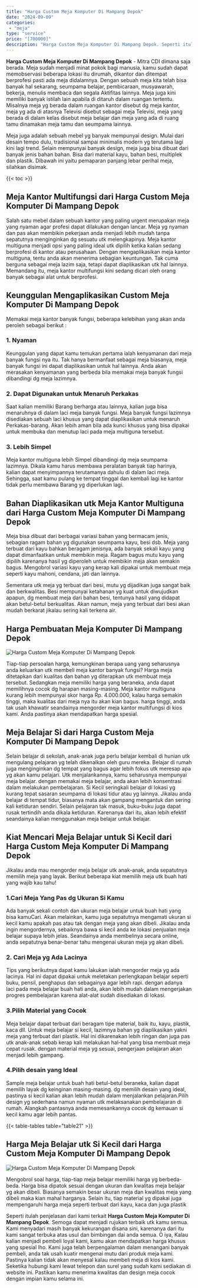 ```yaml
---
title: "Harga Custom Meja Komputer Di Mampang Depok"
date: "2024-09-09"
categories:
 - "meja"
type: "service"
price: "[700000]"
description: "Harga Custom Meja Komputer Di Mampang Depok. Seperti itulah penjelasan dari kami terkait **Harga Custom Meja Komputer Di Mampang Depok**. Semoga dapat menjad..."
---
```


**Harga Custom Meja Komputer Di Mampang Depok** - Mitra CDI dimana saja berada. Meja sudah menjadi minat pokok bagi manusia, kamu sudah dapat memobservasi beberapa lokasi itu dirumah, dikantor dan ditempat berprofesi pasti ada meja didalamnya. Dengan sebuah meja kita telah bisa banyak hal sekarang, seumpama belajar, pembicaraan, musyawarah, bekerja, menulis membaca dan segala Aktifitas lainnya. Meja juga kini memiliki banyak istilah lain apabila di ditaruh dalam ruangan tertentu. Misalnya meja yg berada dalam ruangan kantor disebut dg meja kantor, meja yg ada di atasnya Televisi disebut sebagai meja Televisi, meja yang berada di dalam kelas disebut meja belajar dan meja yang ada di ruang tamu dinamakan meja tamu dan seumpama lainnya.

Meja juga adalah sebuah mebel yg banyak mempunyai design. Mulai dari desain tempo dulu, tradisional sampai minimalis modern yg terutama lagi kini lagi trend. Selain mempunyai banyak design, meja juga bisa dibuat dari banyak jenis bahan bahan. Bisa dari material kayu, bahan besi, multiplek dan plastik. Dibawah ini yaitu pemaparan panjang lebar perihal meja, silahkan disimak.

{{< toc >}}

## Meja Kantor Multifungsi dari Harga Custom Meja Komputer Di Mampang Depok

Salah satu mebel dalam sebuah kantor yang paling urgent merupakan meja yang nyaman agar profesi dapat dilakukan dengan lancar. Meja yg nyaman dan pas akan membikin pekerjaan anda menjadi lebih mudah tanpa sepatutnya menginginkan dg sesuatu utk melengkapinya. Meja kantor multiguna menjadi opsi yang paling ideal utk dipilih ketika kalian sedang berprofesi di kantor atau perusahaan. Dengan mengaplikasikan meja kantor multiguna, tentu anda akan menerima sebagian keuntungan. Tak cuma berguna sebagai meja lazim saja, tetapi dapat diaplikasikan utk hal lainnya. Memandang itu, meja kantor multifungsi kini sedang dicari oleh orang banyak sebagai alat untuk berprofesi.

## Keunggulan Mengaplikasikan Custom Meja Komputer Di Mampang Depok

Memakai meja kantor banyak fungsi, beberapa kelebihan yang akan anda peroleh sebagai berikut :

### 1\. Nyaman

Keunggulan yang dapat kamu temukan pertama ialah kenyamanan dari meja banyak fungsi nya itu. Tak hanya bermanfaat sebagai meja biasanya, meja banyak fungsi ini dapat diaplikasikan untuk hal lainnya. Anda akan merasakan kenyamanan yang berbeda bila memakai meja banyak fungsi dibandingi dg meja lazimnya.

### 2\. Dapat Digunakan untuk Menaruh Perkakas

Saat kalian memiliki Barang berharga atau lainnya, kalian juga bisa menaruhnya di dalam laci meja banyak fungsi. Meja banyak fungsi lazimnya disediakan sebuah laci khusus yang dapat diaplikasikan untuk menaruh Perkakas-barang. Akan lebih aman bila ada kunci khusus yang bisa dipakai untuk membuka dan menutup laci pada meja multiguna tersebut.

### 3\. Lebih Simpel

Meja kantor multiguna lebih Simpel dibandingi dg meja seumpama lazimnya. Dikala kamu harus membawa peralatan banyak tiap harinya, kalian dapat menyimpannya terutamanya dahulu di dalam laci meja. Sehingga, saat kamu pulang ke tempat tinggal dan kembali lagi ke kantor tidak perlu membawa Barang yg diperlukan lagi.

## Bahan Diaplikasikan utk Meja Kantor Multiguna dari Harga Custom Meja Komputer Di Mampang Depok

Meja bisa dibuat dari berbagai variasi bahan yang bermacam jenis, sebagian ragam bahan yg digunakan seumpama kayu, besi dsb. Meja yang terbuat dari kayu bahkan beragam jenisnya, ada banyak sekali kayu yang dapat dimanfaatkan untuk membikin meja. Ragam bagus mutu kayu yang dipilih karenanya hasil yg diperoleh untuk membikin meja akan semakin bagus. Mengobrol variasi kayu yang kerap kali dipakai untuk membuat meja seperti kayu mahoni, cendana, jati dan lainnya.

Sementara utk meja yg terbuat dari besi, mutu yg dijadikan juga sangat baik dan berkwalitas. Besi mempunyai ketahanan yg kuat untuk diwujudkan apapun, dg membuat meja dari bahan besi, tentunya hasil yang didapat akan betul-betul berkualitas. Akan namun, meja yang terbuat dari besi akan mudah berkarat jikalau sering kali terkena air.

## Harga Pembuatan Meja Komputer Di Mampang Depok

![Harga Custom Meja Komputer Di Mampang Depok](/images/meja/meja-dewasa-025.jpg)

Tiap-tiap persoalan harga, kemungkinan berapa uang yang seharusnya anda keluarkan utk membeli meja kantor banyak fungsi? Harga meja ditetapkan dari kualitas dan bahan yg diterapkan utk membuat meja tersebut. Sedangkan meja memiliki harga yang beraneka, anda dapat memilihnya cocok dg harapan masing-masing. Meja kantor multiguna kurang lebih mempunyai skor harga Rp. 4.000.000, kalau harga semakin tinggi, maka kualitas dari meja nya itu akan kian bagus. harga tinggi, anda tak usah khawatir seandainya mengorder meja kantor multifungsi di kios kami. Anda pastinya akan mendapatkan harga spesial.

## Meja Belajar Si dari Harga Custom Meja Komputer Di Mampang Depok

Selain belajar di sekolah, anak-anak juga perlu belajar kembali di hunian utk mengulang pelajaran yg telah dikenalkan oleh guru mereka. Belajar di rumah juga menginginkan dg tempat yang bagus agar lebih fokus utk meresap apa yg akan kamu pelajari. Utk menjalankannya, kamu seharusnya mempunyai meja belajar. dengan memakai meja belajar, anda akan lebih konsentrasi dalam melakukan pembelajaran. Si Kecil seringkali belajar di lokasi yg kurang tepat sasaran seumpama di lokasi tidur atau yg lainnya. Jikalau anda belajar di tempat tidur, biasanya mata akan gampang mengantuk dan sering kali ketiduran sendiri. Selain pelajaran tak masuk, buku-buku juga dapat rusak tertindih anda dikala ketiduran. Karenanya dari itu, akan lebih efektif seandainya kalian menggunakan meja belajar untuk belajar.

## Kiat Mencari Meja Belajar untuk Si Kecil dari Harga Custom Meja Komputer Di Mampang Depok

Jikalau anda mau mengorder meja belajar utk anak-anak, anda sepatutnya memilih meja yang layak. Berikut beberapa kiat memilih meja utk buah hati yang wajib kau tahu!

### 1.Cari Meja Yang Pas dg Ukuran Si Kamu

Ada banyak sekali contoh dan ukuran meja belajar untuk buah hati yang bisa kamuCari. Akan melainkan, kamu juga sepatutnya mengamati ukuran si kecil kamu apakah pas atau tak dengan meja yang akan dibeli. Jikalau anda ingin mengordernya, sebaiknya bawa si kecil anda ke lokasi penjualan meja belajar supaya lebih jelas. Seandainya anda membelinya secara online, anda sepatutnya benar-benar tahu mengenai ukuran meja yg akan dibeli.

### 2\. Cari Meja yg Ada Lacinya

Tips yang berikutnya dapat kamu lakukan ialah mengorder meja yg ada lacinya. Hal ini dapat dipakai untuk meletakan perlengkapan belajar seperti buku, pensil, penghapus dan sebagainya agar lebih rapi. dengan adanya laci pada meja belajar buah hati anda, akan lebih mudah dalam mengerjakan progres pembelajaran karena alat-alat sudah disediakan di lokasi.

### 3.Pilih Material yang Cocok

Meja belajar dapat terbuat dari beragam tipe material, baik itu, kayu, plastik, kaca dll. Untuk meja belajar si kecil, lazimnya bahan yg diaplikasikan yakni meja yang terbuat dari plastik. Hal ini dikarenakan lebih ringan dan juga pas utk anak-anak sebab kerap kali melakukan hal-hal yang bisa membuat meja cepat rusak. dengan material meja yg sesuai, pengerjaan pelajaran akan menjadi lebih gampang.

### 4.Pilih desain yang Ideal

Sample meja belajar untuk buah hati betul-betul beraneka, kalian dapat memilih layak dg keinginan masing-masing. dg memilih desain yang ideal, pastinya si kecil kalian akan lebih mudah dalam menjalankan pelajaran.Pilih design yg sederhana namun nyaman utk melaksanakan pembelajaran di rumah. Alangkah pantasnya anda memesankannya cocok dg kemauan si kecil kamu agar lebih pantas.

{{< table-tables table="table21" >}}

## Harga Meja Belajar utk Si Kecil dari Harga Custom Meja Komputer Di Mampang Depok

![Harga Custom Meja Komputer Di Mampang Depok](/images/meja/meja-anak-009.jpg)

Mengobrol soal harga, tiap-tiap meja belajar memiliki harga yg berbeda-beda. Harga bisa dipatok sesuai dengan ukuran dan kwalitas meja belajar yg akan dibeli. Biasanya semakin besar ukuran meja dan kwalitas meja yang dibeli maka kian mahal harganya. Selain itu, tiap material yg dipakai juga mempengaruhi harga meja seperti terbuat dari kayu, kaca dan juga plastik

Seperti itulah penjelasan dari kami terkait **Harga Custom Meja Komputer Di Mampang Depok**. Semoga dapat menjadi rujukan terbaik utk kamu semua. Kami menyadari masih banyak kekurangan disana sini, karenanya dari itu kami sangat terbuka atas usul dan bimbingan dai anda semua. O iya, Kalau kalian menjadi pembeli loyal kami, kamu akan mendapatkan harga khusus yang spesial lho. Kami juga telah berpengalaman dalam menangani banyak pembeli, anda tak usah kuatir mengenai mutu dari produk meja kami. Pastinya kalian tidak akan menyesal kalau membeli meja di kios kami. Seketika hubungi kami lewat telepon dan surel yang sudah kami sediakan di website ini. Pastikan kamu menerima kwalitas dan design meja cocok dengan impian kamu selama ini.
